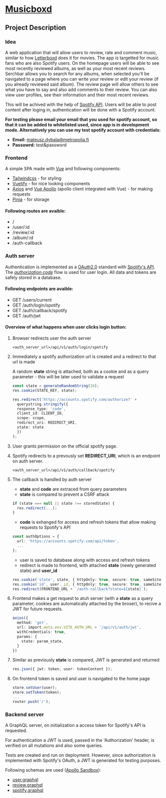# [Musicboxd](https://icy-river-0e1940403.5.azurestaticapps.net/)
## Project Description
### Idea
A web application that will allow users to review, rate and comment music, similar to how [Letterboxd](https://letterboxd.com/film/dune-part-two/) does it for movies. The app is targetted for music fans who are also Spotify users. On the homepage users will be able to see most recently reviewed albums, as well as your most recent reviews. Serchbar allows you to search for any albums, when selected you'll be navigated to a page where you can write your review or edit your review (if you already reviewed said album). The review page will allow others to see what you have to say and also add comments to their review. You can also view user profiles, see their information and their most recent reviews.

This will be achived with the help of [Spotify API](https://developer.spotify.com/documentation/web-api). Users will be able to post content after loging in, authentication will be done with a Spotify account.

**For testing please email your email that you used for spotify account, so that it can be added to whitelisted used, since app is in development mode. Alternatively you can use my test spotify account with credentials:**

- **Email:** mateusz.dybala@metropolia.fi
- **Passowrd:** test&password

### Frontend
A simple SPA made with [Vue](https://vuejs.org/) and following components:
- [Tailwindcss](https://tailwindcss.com/) - for styling
- [Vuetify](https://vuetifyjs.com/en/) - for nice looking components
- [Axios](https://axios-http.com/docs/intro) and [Vue Apollo](https://apollo.vuejs.org/) (apollo client integrated with Vue) - for making requests
- [Pinia](https://pinia.vuejs.org/) - for storage

#### Following routes are avaible:
- /
- /user/:id
- /review/:id
- /album/:id
- /auth-callback


### Auth server
Authentication is implemented as a [OAuth2.0](https://oauth.net/2/) standard with [Spotify's API](https://developer.spotify.com/documentation/web-api). The [*authorization code*](https://developer.spotify.com/documentation/web-api/tutorials/code-flow) flow is used for user login. All data and tokens are safely stored in a database.

#### Following endpoints are avaible:
- GET /users/current
- GET /auth/login/spotify
- GET /auth/callback/spotify
- GET /auth/jwt

#### Overview of what happens when user clicks login button:
1. Browser redirects user the auth server 
    ```
    <auth_server_url>/api/v1/auth/login/spotify
    ```

2. Immediately a spotify authorization url is created and a redirect to that url is made
    
    A random **state** string is attached, both as a cookie and as a query parameter - this will be later used to validate a request
    ```ts
    const state = generateRandomString(16);
    res.cookie(STATE_KEY, state);

    res.redirect('https://accounts.spotify.com/authorize?' +
      querystring.stringify({
      response_type: 'code',
      client_id: CLIENT_ID,
      scope: scope,
      redirect_uri: REDIRECT_URI,
      state: state
      })
    );
    ```

3. User grants permission on the official spotify page.
4. Spotify redirects to a prevously set **REDIRECT_URI**, which is an endpoint on auth server.
    ```
    <auth_server_url>/api/v1/auth/callback/spotify
    ```
5. The callback is handled by auth server
    - **state** and **code** are extraced from query parameters
    - **state** is compared to prevent a CSRF attack
    ```ts
    if (state === null || state !== storedState) {
      res.redirect(...); 
    }
    ```
    - **code** is exhanged for access and refresh tokens that allow making requests to Spotify's API
    ```ts
    const authOptions = {
      url: 'https://accounts.spotify.com/api/token',
      ...
    };
    ```
    - user is saved to database along with access and refresh tokens
    - redirect is made to frontend, with attached **state** (newly generated state) and **user_id**
    ```ts
    res.cookie('state', state, { httpOnly: true, secure: true, sameSite: 'none' });
    res.cookie('id', user._id, { httpOnly: true, secure: true, sameSite: 'none' });
    res.redirect(FRONTEND_URL + `/auth-callback?state=${state}`);
    ```
6. Frontend makes a get request to atuh server (with a **state** as a query parameter, cookies are automatically attached by the broser), to recive a JWT for future requests.
    ```ts
    axios({
      method: 'get',
      url: import.meta.env.VITE_AUTH_URL + '/api/v1/auth/jwt',
      withCredentials: true,
      params: {
        state: param_state,
      }
    })
    ```
7. Similar as previously **state** is compared, JWT is generated and returned
    ```ts
    res.json({ jwt: token, user: tokenContent });
    ```
8. On frontend token is saved and user is navigated to the home page
    ```ts
    store.setUser(user);
    store.setToken(token);
    ...
    router.push('/');
    ```


### Backend server
A GraphQL server, on initialization a access token for Spotify's API is requested.

For authentication a JWT is used, passed in the 'Authorization' header, is verified on all mutations and also some queries.

Tests are created and run on deployment. However, since authorization is implemented with Spotify's OAuth, a JWT is generated for testing purposes.

Following schemas are used ([Apollo Sandbox](https://musicboxd-sssf-backend.azurewebsites.net/graphql)):
 - [user.graphql](backend/src/api/schemas/user.graphql)
 - [review.graphql](backend/src/api/schemas/review.graphql)
 - [spotify.graphql](backend/src/api/schemas/spotify.graphql)

